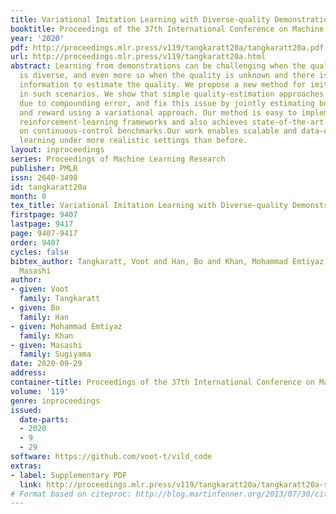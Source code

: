 ```yaml
---
title: Variational Imitation Learning with Diverse-quality Demonstrations
booktitle: Proceedings of the 37th International Conference on Machine Learning
year: '2020'
pdf: http://proceedings.mlr.press/v119/tangkaratt20a/tangkaratt20a.pdf
url: http://proceedings.mlr.press/v119/tangkaratt20a.html
abstract: Learning from demonstrations can be challenging when the quality of demonstrations
  is diverse, and even more so when the quality is unknown and there is no additional
  information to estimate the quality. We propose a new method for imitation learning
  in such scenarios. We show that simple quality-estimation approaches might fail
  due to compounding error, and fix this issue by jointly estimating both the quality
  and reward using a variational approach. Our method is easy to implement within
  reinforcement-learning frameworks and also achieves state-of-the-art performance
  on continuous-control benchmarks.Our work enables scalable and data-efficient imitation
  learning under more realistic settings than before.
layout: inproceedings
series: Proceedings of Machine Learning Research
publisher: PMLR
issn: 2640-3498
id: tangkaratt20a
month: 0
tex_title: Variational Imitation Learning with Diverse-quality Demonstrations
firstpage: 9407
lastpage: 9417
page: 9407-9417
order: 9407
cycles: false
bibtex_author: Tangkaratt, Voot and Han, Bo and Khan, Mohammad Emtiyaz and Sugiyama,
  Masashi
author:
- given: Voot
  family: Tangkaratt
- given: Bo
  family: Han
- given: Mohammad Emtiyaz
  family: Khan
- given: Masashi
  family: Sugiyama
date: 2020-09-29
address: 
container-title: Proceedings of the 37th International Conference on Machine Learning
volume: '119'
genre: inproceedings
issued:
  date-parts:
  - 2020
  - 9
  - 29
software: https://github.com/voot-t/vild_code
extras:
- label: Supplementary PDF
  link: http://proceedings.mlr.press/v119/tangkaratt20a/tangkaratt20a-supp.pdf
# Format based on citeproc: http://blog.martinfenner.org/2013/07/30/citeproc-yaml-for-bibliographies/
---
```

